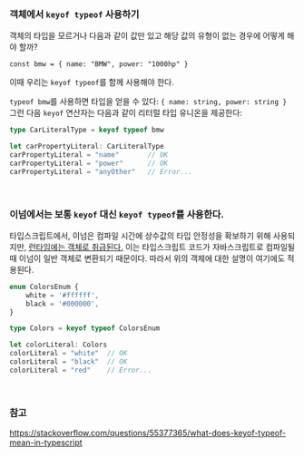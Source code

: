 ### 객체에서 `keyof typeof` 사용하기

객체의 타입을 모르거나 다음과 같이 값만 있고 해당 값의 유형이 없는 경우에 어떻게 해야 할까?
```
const bmw = { name: "BMW", power: "1000hp" }
```
이때 우리는 `keyof typeof`를 함께 사용해야 한다.

`typeof bmw`를 사용하면 타입을 얻을 수 있다: `{ name: string, power: string }`
그런 다음 `keyof` 연산자는 다음과 같이 리터럴 타입 유니온을 제공한다:

```ts
type CarLiteralType = keyof typeof bmw

let carPropertyLiteral: CarLiteralType
carPropertyLiteral = "name"       // OK
carPropertyLiteral = "power"      // OK
carPropertyLiteral = "anyOther"   // Error...
```

<br>

### 이넘에서는 보통 `keyof` 대신 `keyof typeof`를 사용한다. 

타입스크립트에서, 이넘은 컴파일 시간에 상수값의 타입 안정성을 확보하기 위해 사용되지만, <ins>런타임에는 객체로 취급된다.</ins> 이는 타입스크립트 코드가 자바스크립트로 컴파일될 때 이넘이 일반 객체로 변환되기 때문이다. 따라서 위의 객체에 대한 설명이 여기에도 적용된다.

```ts
enum ColorsEnum {
    white = '#ffffff',
    black = '#000000',
}

type Colors = keyof typeof ColorsEnum

let colorLiteral: Colors
colorLiteral = "white"  // OK
colorLiteral = "black"  // OK
colorLiteral = "red"    // Error...
```

<br>

### 참고

https://stackoverflow.com/questions/55377365/what-does-keyof-typeof-mean-in-typescript
